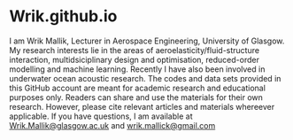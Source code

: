 # Wrik.github.io
I am Wrik Mallik, Lecturer in Aerospace Engineering, University of Glasgow. My research interests lie in the areas of aeroelasticity/fluid-structure interaction, multidsiciplinary design and optimisation, reduced-order modelling and machine learning.
Recently I have also been involved in underwater ocean acoustic research.
The codes and data sets provided in this GitHub account are meant for academic research and educational purposes only. Readers can share and use the materials for their own research. However, please cite relevant articles and materials whereever applicable.
If you have questions, I am available at Wrik.Mallik@glasgow.ac.uk and wrik.mallick@gmail.com
